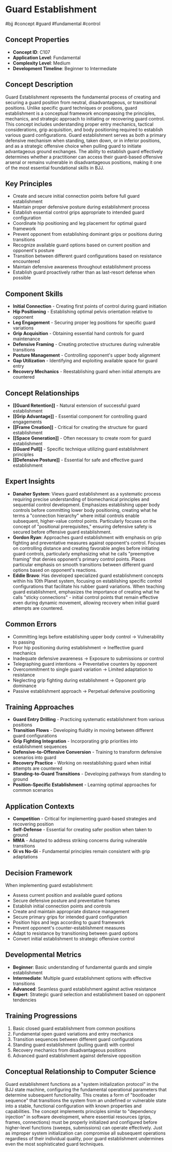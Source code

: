 # Guard Establishment
#bjj #concept #guard #fundamental #control

## Concept Properties
- **Concept ID**: C107
- **Application Level**: Fundamental
- **Complexity Level**: Medium
- **Development Timeline**: Beginner to Intermediate

## Concept Description
Guard Establishment represents the fundamental process of creating and securing a guard position from neutral, disadvantageous, or transitional positions. Unlike specific guard techniques or positions, guard establishment is a conceptual framework encompassing the principles, mechanics, and strategic approach to initiating or recovering guard control. This concept includes understanding proper entry mechanics, tactical considerations, grip acquisition, and body positioning required to establish various guard configurations. Guard establishment serves as both a primary defensive mechanism when standing, taken down, or in inferior positions, and as a strategic offensive choice when pulling guard to initiate advantageous ground exchanges. The ability to establish guard effectively determines whether a practitioner can access their guard-based offensive arsenal or remains vulnerable in disadvantageous positions, making it one of the most essential foundational skills in BJJ.

## Key Principles
- Create and secure initial connection points before full guard establishment
- Maintain proper defensive posture during establishment process
- Establish essential control grips appropriate to intended guard configuration
- Coordinate hip positioning and leg placement for optimal guard framework
- Prevent opponent from establishing dominant grips or positions during transitions
- Recognize available guard options based on current position and opponent's posture
- Transition between different guard configurations based on resistance encountered
- Maintain defensive awareness throughout establishment process
- Establish guard proactively rather than as last-resort defense when possible

## Component Skills
- **Initial Connection** - Creating first points of control during guard initiation
- **Hip Positioning** - Establishing optimal pelvis orientation relative to opponent
- **Leg Engagement** - Securing proper leg positions for specific guard variations
- **Grip Acquisition** - Obtaining essential hand controls for guard maintenance
- **Defensive Framing** - Creating protective structures during vulnerable transitions
- **Posture Management** - Controlling opponent's upper body alignment
- **Gap Utilization** - Identifying and exploiting available space for guard entry
- **Recovery Mechanics** - Reestablishing guard when initial attempts are countered

## Concept Relationships
- **[[Guard Retention]]** - Natural extension of successful guard establishment
- **[[Grip Advantage]]** - Essential component for controlling guard engagements
- **[[Frame Creation]]** - Critical for creating the structure for guard establishment
- **[[Space Generation]]** - Often necessary to create room for guard establishment
- **[[Guard Pull]]** - Specific technique utilizing guard establishment principles
- **[[Defensive Posture]]** - Essential for safe and effective guard establishment

## Expert Insights
- **Danaher System**: Views guard establishment as a systematic process requiring precise understanding of biomechanical principles and sequential control development. Emphasizes establishing upper body controls before committing lower body positioning, creating what he terms a "connection hierarchy" where initial controls enable subsequent, higher-value control points. Particularly focuses on the concept of "positional prerequisites," ensuring defensive safety is secured before offensive guard establishment.
- **Gordon Ryan**: Approaches guard establishment with emphasis on grip fighting and preventative measures against opponent's control. Focuses on controlling distance and creating favorable angles before initiating guard controls, particularly emphasizing what he calls "preemptive framing" that denies opponent's primary control points. Places particular emphasis on smooth transitions between different guard options based on opponent's reactions.
- **Eddie Bravo**: Has developed specialized guard establishment concepts within his 10th Planet system, focusing on establishing specific control configurations that facilitate his rubber guard variations. When teaching guard establishment, emphasizes the importance of creating what he calls "sticky connections" - initial control points that remain effective even during dynamic movement, allowing recovery when initial guard attempts are countered.

## Common Errors
- Committing legs before establishing upper body control → Vulnerability to passing
- Poor hip positioning during establishment → Ineffective guard mechanics
- Inadequate defensive awareness → Exposure to submissions or control
- Telegraphing guard intentions → Preventative counters by opponent
- Overcommitment to single guard variation → Limited adaptation to resistance
- Neglecting grip fighting during establishment → Opponent grip dominance
- Passive establishment approach → Perpetual defensive positioning

## Training Approaches
- **Guard Entry Drilling** - Practicing systematic establishment from various positions
- **Transition Flows** - Developing fluidity in moving between different guard configurations
- **Grip Fighting Integration** - Incorporating grip priorities into establishment sequences
- **Defensive-to-Offensive Conversion** - Training to transform defensive scenarios into guard
- **Recovery Practice** - Working on reestablishing guard when initial attempts are countered
- **Standing-to-Guard Transitions** - Developing pathways from standing to ground
- **Position-Specific Establishment** - Learning optimal approaches for common scenarios

## Application Contexts
- **Competition** - Critical for implementing guard-based strategies and recovering position
- **Self-Defense** - Essential for creating safer position when taken to ground
- **MMA** - Adapted to address striking concerns during vulnerable transitions
- **Gi vs No-Gi** - Fundamental principles remain consistent with grip adaptations

## Decision Framework
When implementing guard establishment:
- Assess current position and available guard options
- Secure defensive posture and preventative frames
- Establish initial connection points and controls
- Create and maintain appropriate distance management
- Secure primary grips for intended guard configuration
- Position hips and legs according to guard framework
- Prevent opponent's counter-establishment measures
- Adapt to resistance by transitioning between guard options
- Convert initial establishment to strategic offensive control

## Developmental Metrics
- **Beginner**: Basic understanding of fundamental guards and simple establishment
- **Intermediate**: Multiple guard establishment options with effective transitions
- **Advanced**: Seamless guard establishment against active resistance
- **Expert**: Strategic guard selection and establishment based on opponent tendencies

## Training Progressions
1. Basic closed guard establishment from common positions
2. Fundamental open guard variations and entry mechanics
3. Transition sequences between different guard configurations
4. Standing guard establishment (pulling guard) with control
5. Recovery mechanics from disadvantageous positions
6. Advanced guard establishment against defensive opposition

## Conceptual Relationship to Computer Science
Guard establishment functions as a "system initialization protocol" in the BJJ state machine, configuring the fundamental operational parameters that determine subsequent functionality. This creates a form of "bootloader sequence" that transitions the system from an undefined or vulnerable state into a stable, functional configuration with known properties and capabilities. The concept implements principles similar to "dependency injection" in software development, where essential resources (grips, frames, connections) must be properly initialized and configured before higher-level functions (sweeps, submissions) can operate effectively. Just as improper system initialization can compromise all subsequent operations regardless of their individual quality, poor guard establishment undermines even the most sophisticated guard techniques.

